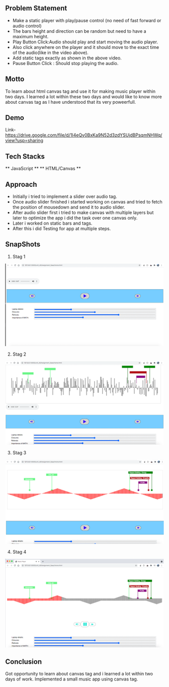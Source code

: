 
## Problem Statement
- Make a static player with play/pause control (no need of fast forward or audio control)
- The bars height and direction can be random but need to have a maximum height.
- Play Button Click:Audio should play and start moving the audio player.
- Also click anywhere on the player and it should move to the exact time of the audio(like in the video above).
- Add static tags exactly as shown in the above video.
- Pause Button Click : Should stop playing the audio.


## Motto
To learn about html canvas tag and use it for making music player within two days. I learned a lot within these two days and would like to know more about canvas tag as I have understood that its very poweerfull.  

## Demo 
Link- https://drive.google.com/file/d/1I4eQy0BxKa9N52d3zdYSUjdBPsqmNHWq/view?usp=sharing

## Tech Stacks
** JavaScript **
** HTML/Canvas **


## Approach
- Initially i tried to implement a slider over audio tag.
- Once audio slider finished i started working on canvas and tried to fetch the position of mousedown and send it to audio slider.
- After audio slider first i tried to make canvas with multiple layers but later to optimize the app i did the task over one canvas only.
- Later i worked on static bars and tags.
- After this i did Testing for app at multiple steps.



## SnapShots
1. Stag 1
<img src="1.png" />

2. Stag 2
<img src="2.png" />

3. Stag 3
<img src="3.png" />

4. Stag 4
<img src="4.png" />

## Conclusion
Got opportunity to learn about canvas tag and i learned a lot within two days of work. Implemented a small music app using canvas tag. 
